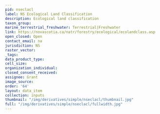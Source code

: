 ```yaml
---
pid: nseclacl
label: NS Ecological Land Classification
description: Ecological land classification
taxon_group: 
marine_terrestrial_freshwater: Terrestrial|Freshwater
link: https://novascotia.ca/natr/forestry/ecological/ecolandclass.asp
open_closed: Open
contact_email: na
jurisdiction: NS
raster_vector: 
_tags: 
data_product_type: 
cell_size: 
organization_individual: 
closed_consent_received: 
assignee: Grant
image_source: 
order: '64'
layout: data_item
collection: inputs
thumbnail: "/img/derivatives/simple/nseclacl/thumbnail.jpg"
full: "/img/derivatives/simple/nseclacl/fullwidth.jpg"
---
```

